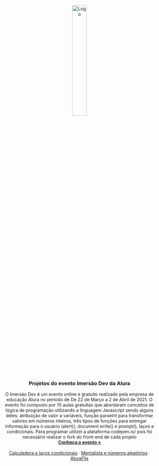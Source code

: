 
<!-- PROJECT LOGO -->
<br />
<p align="center">
  <a href="https://github.com/karengiovanna/100-dias-de-codigo/tree/main/Imersao%20Dev%20-%20ALURA">
    <img src="https://i.ytimg.com/vi/o8QJsQMJrPU/mqdefault.jpg" alt="Logo" width="30%" height="30%">
  </a>

  <h3 align="center">Projetos do evento Imersão Dev da Alura</h3>

  <p align="center">
    O Imersão Dev é um evento online e gratuito realizado pela empresa de educação Alura no período de De 22 de Março a 2 de Abril de 2021. O evento foi composto por 10 aulas gratuitas que abordaram conceitos de lógica de programação utilizando a linguagem Javascript sendo alguns deles: atribuição de valor a variáveis, função parseInt para transformar valores em números inteiros, três tipos de funções para entregar informação para o usuário (alert(), document.write() e prompt(), laços e condicionais.
    Para programar utilizei a plataforma codepen.io/ pois foi necessário realizar o fork do front-end de cada projeto
  <br />
    <a href="https://imersao.dev/"><strong>Conheça o evento »</strong></a>
    <br />
    <br />
    <a href="https://github.com/karengiovanna/100-dias-de-codigo/tree/main/Imersao%20Dev%20-%20ALURA/Calculadora">Calculadora e laços condicionais</a>
    ·
    <a href="https://github.com/karengiovanna/100-dias-de-codigo/tree/main/Imersao%20Dev%20-%20ALURA/Mentalista">Mentalista e números aleatórios</a>
    ·
    <a href=" ">AluraFlix</a>
  </p>
</p>


